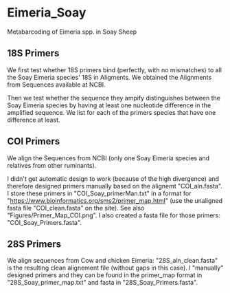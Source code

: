 # Eimeria_Soay
Metabarcoding of Eimeria spp. in Soay Sheep


## 18S Primers

We first test whether 18S primers bind (perfectly, with no mismatches)
to all the Soay Eimeria species' 18S in Aligments. We obtained the
Alignments from Sequences available at NCBI.

Then we test whether the sequence they ampify distinguishes between
the Soay Eimeria species by having at least one nucleotide difference
in the amplified sequence. We list for each of the primers species
that have one difference at least.

## COI Primers

We align the Sequences from NCBI (only one Soay Eimeria species and
relatives from other ruminants).

I didn't get automatic design to work (because of the high divergence)
and therefore designed primers manually based on the alignemt
"COI_aln.fasta". I store these primers in "COI_Soay_primerMan.txt" in
a format for "https://www.bioinformatics.org/sms2/primer_map.html"
(use the unaligned fasta file "COI_clean.fasta" on the site). See also
"Figures/Primer_Map_COI.png". I also created a fasta file for those
primers: "COI_Soay_Primers.fasta". 


## 28S Primers

We align sequences from Cow and chicken Eimeria: "28S_aln_clean.fasta"
is the resulting clean alignement file (without gaps in this case). I
"manually" designed primers and they can be found in the primer_map
format in "28S_Soay_primer_map.txt" and fasta in
"28S_Soay_Primers.fasta".
